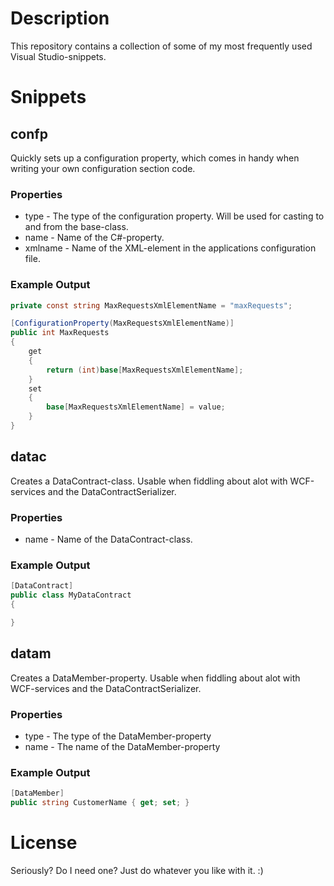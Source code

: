 # Description

This repository contains a collection of some of my most frequently used Visual Studio-snippets.

# Snippets

## confp

Quickly sets up a configuration property, which comes in handy when writing your own configuration section code.

### Properties

* type - The type of the configuration property. Will be used for casting to and from the base-class.
* name - Name of the C#-property.
* xmlname - Name of the XML-element in the applications configuration file.

### Example Output

``` C#
private const string MaxRequestsXmlElementName = "maxRequests";

[ConfigurationProperty(MaxRequestsXmlElementName)]
public int MaxRequests
{
	get 
	{
		return (int)base[MaxRequestsXmlElementName];
	}
	set
	{
		base[MaxRequestsXmlElementName] = value;
	}
}
```

## datac

Creates a DataContract-class. Usable when fiddling about alot with WCF-services and the DataContractSerializer.

### Properties

* name - Name of the DataContract-class.

### Example Output

``` C#
[DataContract]
public class MyDataContract
{

}
```

## datam

Creates a DataMember-property. Usable when fiddling about alot with WCF-services and the DataContractSerializer.

### Properties

* type - The type of the DataMember-property
* name - The name of the DataMember-property

### Example Output

``` C#
[DataMember]
public string CustomerName { get; set; }
```

# License

Seriously? Do I need one? Just do whatever you like with it. :)